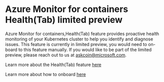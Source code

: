 # Azure Monitor for containers Health(Tab) limited preview
Azure Monitor for containers,Health(Tab) feature provides proactive health monitoring of your Kubernetes cluster to help you identify and diagnose issues. This feature is currently in limited preview, you would need to on-board to this feature manually. If you would like to be part of the limited preview, please reach out to us at [askcoin@microsoft.com](mailto:askcoin@microsoft.com).

Learn more about the Health(Tab) feature [here](https://aka.ms/cihealthdoc)

Learn more about how to onboard [here](https://aka.ms/cihealthob)


